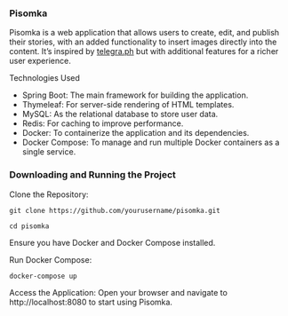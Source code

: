 ### Pisomka
Pisomka is a web application that allows users to create, edit, and publish their stories, with an added functionality to insert images directly into the content. It’s inspired by [telegra.ph](telegra.ph) but with additional features for a richer user experience.

Technologies Used
- Spring Boot: The main framework for building the application.
- Thymeleaf: For server-side rendering of HTML templates.
- MySQL: As the relational database to store user data.
- Redis: For caching to improve performance.
- Docker: To containerize the application and its dependencies.
- Docker Compose: To manage and run multiple Docker containers as a single service.

### Downloading and Running the Project
Clone the Repository:
```
git clone https://github.com/yourusername/pisomka.git
```
```
cd pisomka
```

Ensure you have Docker and Docker Compose installed.

Run Docker Compose:
```
docker-compose up
```
Access the Application: Open your browser and navigate to http://localhost:8080 to start using Pisomka.
